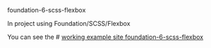 foundation-6-scss-flexbox

In project using Foundation/SCSS/Flexbox


You can see the # <a href="https://keybro.github.io/leading-events/"> working example site foundation-6-scss-flexbox </a>
